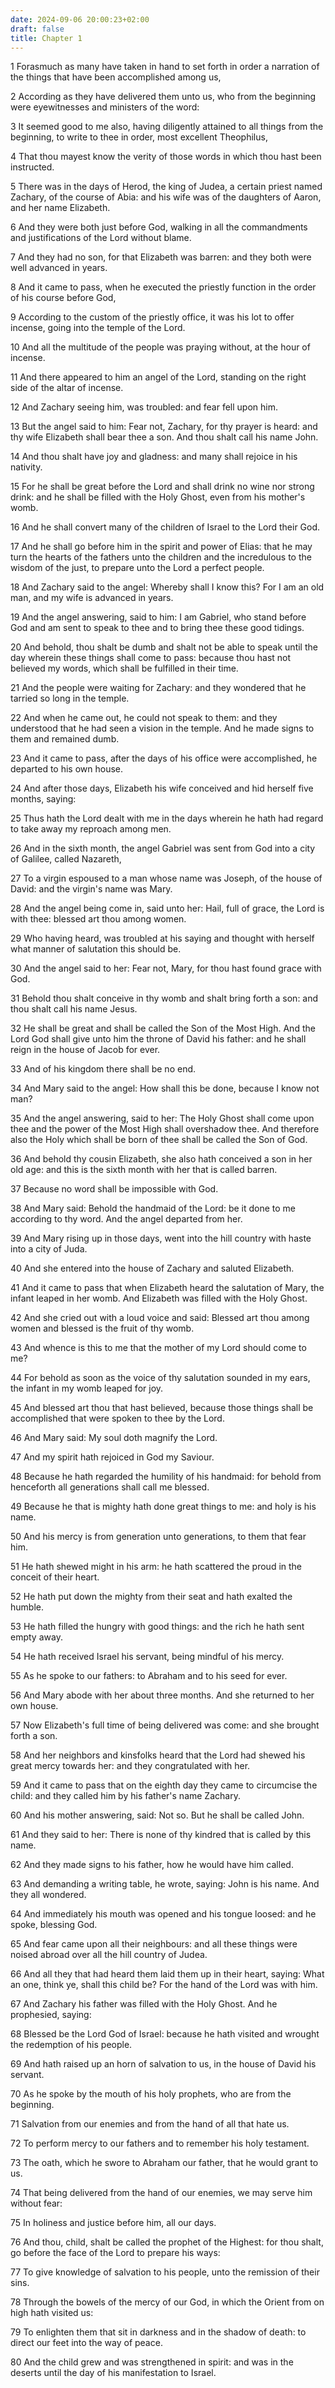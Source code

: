 ```yaml
---
date: 2024-09-06 20:00:23+02:00
draft: false
title: Chapter 1
---
```




1 Forasmuch as many have taken in hand to set forth in order a narration of the things that have been accomplished among us,

2 According as they have delivered them unto us, who from the beginning were eyewitnesses and ministers of the word:

3 It seemed good to me also, having diligently attained to all things from the beginning, to write to thee in order, most excellent Theophilus,

4 That thou mayest know the verity of those words in which thou hast been instructed.

5 There was in the days of Herod, the king of Judea, a certain priest named Zachary, of the course of Abia: and his wife was of the daughters of Aaron, and her name Elizabeth.

6 And they were both just before God, walking in all the commandments and justifications of the Lord without blame.

7 And they had no son, for that Elizabeth was barren: and they both were well advanced in years.

8 And it came to pass, when he executed the priestly function in the order of his course before God,

9 According to the custom of the priestly office, it was his lot to offer incense, going into the temple of the Lord.

10 And all the multitude of the people was praying without, at the hour of incense.

11 And there appeared to him an angel of the Lord, standing on the right side of the altar of incense.

12 And Zachary seeing him, was troubled: and fear fell upon him.

13 But the angel said to him: Fear not, Zachary, for thy prayer is heard: and thy wife Elizabeth shall bear thee a son. And thou shalt call his name John.

14 And thou shalt have joy and gladness: and many shall rejoice in his nativity.

15 For he shall be great before the Lord and shall drink no wine nor strong drink: and he shall be filled with the Holy Ghost, even from his mother's womb.

16 And he shall convert many of the children of Israel to the Lord their God.

17 And he shall go before him in the spirit and power of Elias: that he may turn the hearts of the fathers unto the children and the incredulous to the wisdom of the just, to prepare unto the Lord a perfect people.

18 And Zachary said to the angel: Whereby shall I know this? For I am an old man, and my wife is advanced in years.

19 And the angel answering, said to him: I am Gabriel, who stand before God and am sent to speak to thee and to bring thee these good tidings.

20 And behold, thou shalt be dumb and shalt not be able to speak until the day wherein these things shall come to pass: because thou hast not believed my words, which shall be fulfilled in their time.

21 And the people were waiting for Zachary: and they wondered that he tarried so long in the temple.

22 And when he came out, he could not speak to them: and they understood that he had seen a vision in the temple. And he made signs to them and remained dumb.

23 And it came to pass, after the days of his office were accomplished, he departed to his own house.

24 And after those days, Elizabeth his wife conceived and hid herself five months, saying:

25 Thus hath the Lord dealt with me in the days wherein he hath had regard to take away my reproach among men.

26 And in the sixth month, the angel Gabriel was sent from God into a city of Galilee, called Nazareth,

27 To a virgin espoused to a man whose name was Joseph, of the house of David: and the virgin's name was Mary.

28 And the angel being come in, said unto her: Hail, full of grace, the Lord is with thee: blessed art thou among women.

29 Who having heard, was troubled at his saying and thought with herself what manner of salutation this should be.

30 And the angel said to her: Fear not, Mary, for thou hast found grace with God.

31 Behold thou shalt conceive in thy womb and shalt bring forth a son: and thou shalt call his name Jesus.

32 He shall be great and shall be called the Son of the Most High. And the Lord God shall give unto him the throne of David his father: and he shall reign in the house of Jacob for ever.

33 And of his kingdom there shall be no end.

34 And Mary said to the angel: How shall this be done, because I know not man?

35 And the angel answering, said to her: The Holy Ghost shall come upon thee and the power of the Most High shall overshadow thee. And therefore also the Holy which shall be born of thee shall be called the Son of God.

36 And behold thy cousin Elizabeth, she also hath conceived a son in her old age: and this is the sixth month with her that is called barren.

37 Because no word shall be impossible with God.

38 And Mary said: Behold the handmaid of the Lord: be it done to me according to thy word. And the angel departed from her.

39 And Mary rising up in those days, went into the hill country with haste into a city of Juda.

40 And she entered into the house of Zachary and saluted Elizabeth.

41 And it came to pass that when Elizabeth heard the salutation of Mary, the infant leaped in her womb. And Elizabeth was filled with the Holy Ghost.

42 And she cried out with a loud voice and said: Blessed art thou among women and blessed is the fruit of thy womb.

43 And whence is this to me that the mother of my Lord should come to me?

44 For behold as soon as the voice of thy salutation sounded in my ears, the infant in my womb leaped for joy.

45 And blessed art thou that hast believed, because those things shall be accomplished that were spoken to thee by the Lord.

46 And Mary said: My soul doth magnify the Lord.

47 And my spirit hath rejoiced in God my Saviour.

48 Because he hath regarded the humility of his handmaid: for behold from henceforth all generations shall call me blessed.

49 Because he that is mighty hath done great things to me: and holy is his name.

50 And his mercy is from generation unto generations, to them that fear him.

51 He hath shewed might in his arm: he hath scattered the proud in the conceit of their heart.

52 He hath put down the mighty from their seat and hath exalted the humble.

53 He hath filled the hungry with good things: and the rich he hath sent empty away.

54 He hath received Israel his servant, being mindful of his mercy.

55 As he spoke to our fathers: to Abraham and to his seed for ever.

56 And Mary abode with her about three months. And she returned to her own house.

57 Now Elizabeth's full time of being delivered was come: and she brought forth a son.

58 And her neighbors and kinsfolks heard that the Lord had shewed his great mercy towards her: and they congratulated with her.

59 And it came to pass that on the eighth day they came to circumcise the child: and they called him by his father's name Zachary.

60 And his mother answering, said: Not so. But he shall be called John.

61 And they said to her: There is none of thy kindred that is called by this name.

62 And they made signs to his father, how he would have him called.

63 And demanding a writing table, he wrote, saying: John is his name. And they all wondered.

64 And immediately his mouth was opened and his tongue loosed: and he spoke, blessing God.

65 And fear came upon all their neighbours: and all these things were noised abroad over all the hill country of Judea.

66 And all they that had heard them laid them up in their heart, saying: What an one, think ye, shall this child be? For the hand of the Lord was with him.

67 And Zachary his father was filled with the Holy Ghost. And he prophesied, saying:

68 Blessed be the Lord God of Israel: because he hath visited and wrought the redemption of his people.

69 And hath raised up an horn of salvation to us, in the house of David his servant.

70 As he spoke by the mouth of his holy prophets, who are from the beginning.

71 Salvation from our enemies and from the hand of all that hate us.

72 To perform mercy to our fathers and to remember his holy testament.

73 The oath, which he swore to Abraham our father, that he would grant to us.

74 That being delivered from the hand of our enemies, we may serve him without fear:

75 In holiness and justice before him, all our days.

76 And thou, child, shalt be called the prophet of the Highest: for thou shalt, go before the face of the Lord to prepare his ways:

77 To give knowledge of salvation to his people, unto the remission of their sins.

78 Through the bowels of the mercy of our God, in which the Orient from on high hath visited us:

79 To enlighten them that sit in darkness and in the shadow of death: to direct our feet into the way of peace.

80 And the child grew and was strengthened in spirit: and was in the deserts until the day of his manifestation to Israel.

